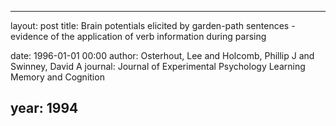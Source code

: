 ---
layout: post
title: Brain potentials elicited by garden-path sentences - evidence of the application of verb information during parsing

date: 1996-01-01 00:00
author: Osterhout, Lee and Holcomb, Phillip J and Swinney, David A
journal: Journal of Experimental Psychology Learning Memory and Cognition

year: 1994
------